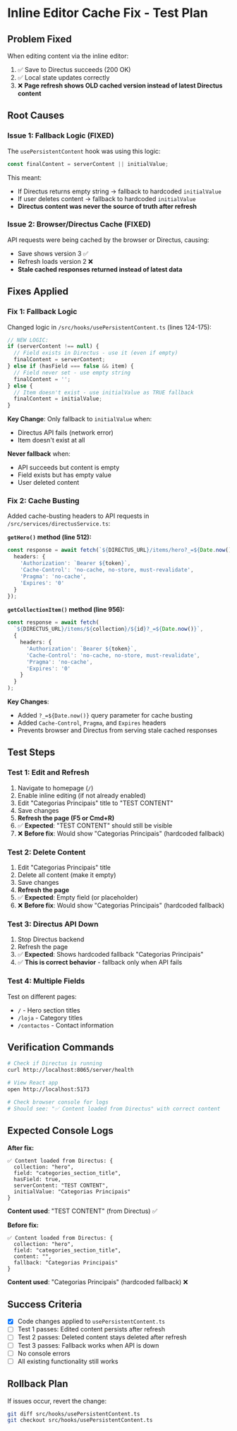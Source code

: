 # Inline Editor Cache Fix - Test Plan

## Problem Fixed
When editing content via the inline editor:
1. ✅ Save to Directus succeeds (200 OK)
2. ✅ Local state updates correctly
3. ❌ **Page refresh shows OLD cached version instead of latest Directus content**

## Root Causes
### Issue 1: Fallback Logic (FIXED)
The `usePersistentContent` hook was using this logic:
```typescript
const finalContent = serverContent || initialValue;
```

This meant:
- If Directus returns empty string → fallback to hardcoded `initialValue`
- If user deletes content → fallback to hardcoded `initialValue`
- **Directus content was never the source of truth after refresh**

### Issue 2: Browser/Directus Cache (FIXED)
API requests were being cached by the browser or Directus, causing:
- Save shows version 3 ✅
- Refresh loads version 2 ❌
- **Stale cached responses returned instead of latest data**

## Fixes Applied

### Fix 1: Fallback Logic
Changed logic in `/src/hooks/usePersistentContent.ts` (lines 124-175):

```typescript
// NEW LOGIC:
if (serverContent !== null) {
  // Field exists in Directus - use it (even if empty)
  finalContent = serverContent;
} else if (hasField === false && item) {
  // Field never set - use empty string
  finalContent = '';
} else {
  // Item doesn't exist - use initialValue as TRUE fallback
  finalContent = initialValue;
}
```

**Key Change**: Only fallback to `initialValue` when:
- Directus API fails (network error)
- Item doesn't exist at all

**Never fallback** when:
- API succeeds but content is empty
- Field exists but has empty value
- User deleted content

### Fix 2: Cache Busting
Added cache-busting headers to API requests in `/src/services/directusService.ts`:

**`getHero()` method (line 512):**
```typescript
const response = await fetch(`${DIRECTUS_URL}/items/hero?_=${Date.now()}`, {
  headers: {
    'Authorization': `Bearer ${token}`,
    'Cache-Control': 'no-cache, no-store, must-revalidate',
    'Pragma': 'no-cache',
    'Expires': '0'
  }
});
```

**`getCollectionItem()` method (line 956):**
```typescript
const response = await fetch(
  `${DIRECTUS_URL}/items/${collection}/${id}?_=${Date.now()}`,
  {
    headers: {
      'Authorization': `Bearer ${token}`,
      'Cache-Control': 'no-cache, no-store, must-revalidate',
      'Pragma': 'no-cache',
      'Expires': '0'
    }
  }
);
```

**Key Changes**:
- Added `?_=${Date.now()}` query parameter for cache busting
- Added `Cache-Control`, `Pragma`, and `Expires` headers
- Prevents browser and Directus from serving stale cached responses

## Test Steps

### Test 1: Edit and Refresh
1. Navigate to homepage (`/`)
2. Enable inline editing (if not already enabled)
3. Edit "Categorias Principais" title to "TEST CONTENT"
4. Save changes
5. **Refresh the page (F5 or Cmd+R)**
6. ✅ **Expected**: "TEST CONTENT" should still be visible
7. ❌ **Before fix**: Would show "Categorias Principais" (hardcoded fallback)

### Test 2: Delete Content
1. Edit "Categorias Principais" title
2. Delete all content (make it empty)
3. Save changes
4. **Refresh the page**
5. ✅ **Expected**: Empty field (or placeholder)
6. ❌ **Before fix**: Would show "Categorias Principais" (hardcoded fallback)

### Test 3: Directus API Down
1. Stop Directus backend
2. Refresh the page
3. ✅ **Expected**: Shows hardcoded fallback "Categorias Principais"
4. ✅ **This is correct behavior** - fallback only when API fails

### Test 4: Multiple Fields
Test on different pages:
- `/` - Hero section titles
- `/loja` - Category titles  
- `/contactos` - Contact information

## Verification Commands

```bash
# Check if Directus is running
curl http://localhost:8065/server/health

# View React app
open http://localhost:5173

# Check browser console for logs
# Should see: "✅ Content loaded from Directus" with correct content
```

## Expected Console Logs

**After fix:**
```
✅ Content loaded from Directus: {
  collection: "hero",
  field: "categories_section_title",
  hasField: true,
  serverContent: "TEST CONTENT",
  initialValue: "Categorias Principais"
}
```

**Content used**: "TEST CONTENT" (from Directus) ✅

**Before fix:**
```
✅ Content loaded from Directus: {
  collection: "hero",
  field: "categories_section_title",
  content: "",
  fallback: "Categorias Principais"
}
```

**Content used**: "Categorias Principais" (hardcoded fallback) ❌

## Success Criteria
- [x] Code changes applied to `usePersistentContent.ts`
- [ ] Test 1 passes: Edited content persists after refresh
- [ ] Test 2 passes: Deleted content stays deleted after refresh
- [ ] Test 3 passes: Fallback works when API is down
- [ ] No console errors
- [ ] All existing functionality still works

## Rollback Plan
If issues occur, revert the change:
```bash
git diff src/hooks/usePersistentContent.ts
git checkout src/hooks/usePersistentContent.ts
```
